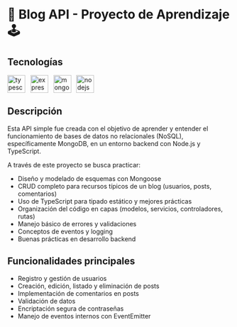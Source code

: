 # 📕 Blog API - Proyecto de Aprendizaje 🕹️

## Tecnologías

<img src="https://cdn.jsdelivr.net/gh/devicons/devicon/icons/typescript/typescript-original.svg" height="40" alt="typescript logo" style="vertical-align:middle;" />&nbsp;&nbsp;
<img src="https://cdn.jsdelivr.net/gh/devicons/devicon/icons/express/express-original.svg" height="40" alt="express logo" style="vertical-align:middle;" />&nbsp;&nbsp;
<img src="https://cdn.jsdelivr.net/gh/devicons/devicon/icons/mongodb/mongodb-original.svg" height="40" alt="mongodb logo" style="vertical-align:middle;" />&nbsp;&nbsp;
<img src="https://cdn.jsdelivr.net/gh/devicons/devicon/icons/nodejs/nodejs-original.svg" height="40" alt="nodejs logo" style="vertical-align:middle;" />


## Descripción

Esta API simple fue creada con el objetivo de aprender y entender el funcionamiento de bases de datos no relacionales (NoSQL), específicamente MongoDB, en un entorno backend con Node.js y TypeScript.

A través de este proyecto se busca practicar:

- Diseño y modelado de esquemas con Mongoose  
- CRUD completo para recursos típicos de un blog (usuarios, posts, comentarios)  
- Uso de TypeScript para tipado estático y mejores prácticas  
- Organización del código en capas (modelos, servicios, controladores, rutas)  
- Manejo básico de errores y validaciones  
- Conceptos de eventos y logging  
- Buenas prácticas en desarrollo backend  

## Funcionalidades principales

- Registro y gestión de usuarios  
- Creación, edición, listado y eliminación de posts  
- Implementación de comentarios en posts  
- Validación de datos  
- Encriptación segura de contraseñas  
- Manejo de eventos internos con EventEmitter  
